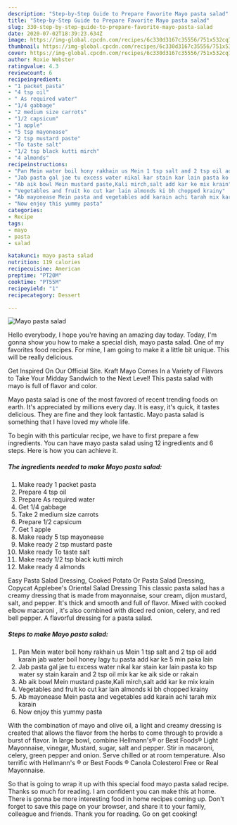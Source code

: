 ```yaml
---
description: "Step-by-Step Guide to Prepare Favorite Mayo pasta salad"
title: "Step-by-Step Guide to Prepare Favorite Mayo pasta salad"
slug: 330-step-by-step-guide-to-prepare-favorite-mayo-pasta-salad
date: 2020-07-02T18:39:23.634Z
image: https://img-global.cpcdn.com/recipes/6c330d3167c35556/751x532cq70/mayo-pasta-salad-recipe-main-photo.jpg
thumbnail: https://img-global.cpcdn.com/recipes/6c330d3167c35556/751x532cq70/mayo-pasta-salad-recipe-main-photo.jpg
cover: https://img-global.cpcdn.com/recipes/6c330d3167c35556/751x532cq70/mayo-pasta-salad-recipe-main-photo.jpg
author: Roxie Webster
ratingvalue: 4.3
reviewcount: 6
recipeingredient:
- "1 packet pasta"
- "4 tsp oil"
- " As required water"
- "1/4 gabbage"
- "2 medium size carrots"
- "1/2 capsicum"
- "1 apple"
- "5 tsp mayonease"
- "2 tsp mustard paste"
- "To taste salt"
- "1/2 tsp black kutti mirch"
- "4 almonds"
recipeinstructions:
- "Pan Mein water boil hony rakhain us Mein 1 tsp salt and 2 tsp oil add karain jab water boil honey lagy tu pasta add kar ke 5 min paka lain"
- "Jab pasta gal jae tu excess water nikal kar stain kar lain pasta ko tsp water sy stain karain and 2 tsp oil mix kar ke aik side or rakain"
- "Ab aik bowl Mein mustard paste,Kali mirch,salt add kar ke mix krain"
- "Vegetables and fruit ko cut kar lain almonds ki bh chopped krainy"
- "Ab mayonease Mein pasta and vegetables add karain achi tarah mix karain"
- "Now enjoy this yummy pasta"
categories:
- Recipe
tags:
- mayo
- pasta
- salad

katakunci: mayo pasta salad 
nutrition: 119 calories
recipecuisine: American
preptime: "PT20M"
cooktime: "PT55M"
recipeyield: "1"
recipecategory: Dessert

---
```



![Mayo pasta salad](https://img-global.cpcdn.com/recipes/6c330d3167c35556/751x532cq70/mayo-pasta-salad-recipe-main-photo.jpg)

Hello everybody, I hope you're having an amazing day today. Today, I'm gonna show you how to make a special dish, mayo pasta salad. One of my favorites food recipes. For mine, I am going to make it a little bit unique. This will be really delicious.

Get Inspired On Our Official Site. Kraft Mayo Comes In a Variety of Flavors to Take Your Midday Sandwich to the Next Level! This pasta salad with mayo is full of flavor and color.

Mayo pasta salad is one of the most favored of recent trending foods on earth. It's appreciated by millions every day. It is easy, it's quick, it tastes delicious. They are fine and they look fantastic. Mayo pasta salad is something that I have loved my whole life.


To begin with this particular recipe, we have to first prepare a few ingredients. You can have mayo pasta salad using 12 ingredients and 6 steps. Here is how you can achieve it.

<!--inarticleads1-->

##### The ingredients needed to make Mayo pasta salad:

1. Make ready 1 packet pasta
1. Prepare 4 tsp oil
1. Prepare  As required water
1. Get 1/4 gabbage
1. Take 2 medium size carrots
1. Prepare 1/2 capsicum
1. Get 1 apple
1. Make ready 5 tsp mayonease
1. Make ready 2 tsp mustard paste
1. Make ready To taste salt
1. Make ready 1/2 tsp black kutti mirch
1. Make ready 4 almonds


Easy Pasta Salad Dressing, Cooked Potato Or Pasta Salad Dressing, Copycat Applebee&#39;s Oriental Salad Dressing This classic pasta salad has a creamy dressing that is made from mayonnaise, sour cream, dijon mustard, salt, and pepper. It&#39;s thick and smooth and full of flavor. Mixed with cooked elbow macaroni , it&#39;s also combined with diced red onion, celery, and red bell pepper. A flavorful dressing for a pasta salad. 

<!--inarticleads2-->

##### Steps to make Mayo pasta salad:

1. Pan Mein water boil hony rakhain us Mein 1 tsp salt and 2 tsp oil add karain jab water boil honey lagy tu pasta add kar ke 5 min paka lain
1. Jab pasta gal jae tu excess water nikal kar stain kar lain pasta ko tsp water sy stain karain and 2 tsp oil mix kar ke aik side or rakain
1. Ab aik bowl Mein mustard paste,Kali mirch,salt add kar ke mix krain
1. Vegetables and fruit ko cut kar lain almonds ki bh chopped krainy
1. Ab mayonease Mein pasta and vegetables add karain achi tarah mix karain
1. Now enjoy this yummy pasta


With the combination of mayo and olive oil, a light and creamy dressing is created that allows the flavor from the herbs to come through to provide a burst of flavor. In large bowl, combine Hellmann&#39;s® or Best Foods® Light Mayonnaise, vinegar, Mustard, sugar, salt and pepper. Stir in macaroni, celery, green pepper and onion. Serve chilled or at room temperature. Also terrific with Hellmann&#39;s ® or Best Foods ® Canola Colesterol Free or Real Mayonnaise. 

So that is going to wrap it up with this special food mayo pasta salad recipe. Thanks so much for reading. I am confident you can make this at home. There is gonna be more interesting food in home recipes coming up. Don't forget to save this page on your browser, and share it to your family, colleague and friends. Thank you for reading. Go on get cooking!
